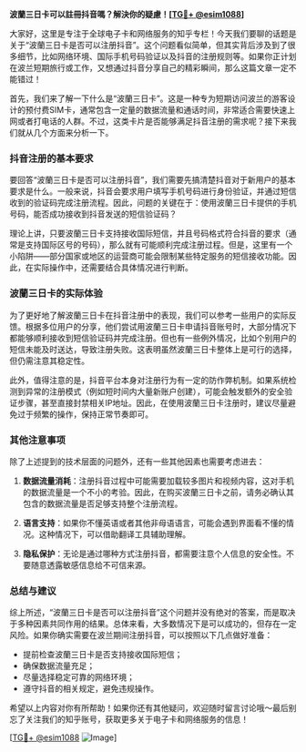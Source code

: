 **波蘭三日卡可以註冊抖音嗎？解決你的疑慮！[[TG💪+ @esim1088](https://t.me/s/esim1088)]**

大家好，这里是专注于全球电子卡和网络服务的知乎专栏！今天我们要聊的话题是关于“波蘭三日卡是否可以注册抖音”。这个问题看似简单，但其实背后涉及到了很多细节，比如网络环境、国际手机号码验证以及抖音的注册规则等。如果你正计划在波兰短期旅行或工作，又想通过抖音分享自己的精彩瞬间，那么这篇文章一定不能错过！

首先，我们来了解一下什么是“波蘭三日卡”。这是一种专为短期访问波兰的游客设计的预付费SIM卡，通常包含一定量的数据流量和通话时间，非常适合需要快速上网或者打电话的人群。不过，这类卡片是否能够满足抖音注册的需求呢？接下来我们就从几个方面来分析一下。

### 抖音注册的基本要求

要回答“波蘭三日卡是否可以注册抖音”，我们需要先搞清楚抖音对于新用户的基本要求是什么。一般来说，抖音会要求用户填写手机号码进行身份验证，并通过短信收到的验证码完成注册流程。因此，问题的关键在于：使用波蘭三日卡提供的手机号码，能否成功接收到抖音发送的短信验证码？

理论上讲，只要波蘭三日卡支持接收国际短信，并且号码格式符合抖音的要求（通常是支持国际区号的号码），那么就有可能顺利完成注册过程。但是，这里有一个小陷阱——部分国家或地区的运营商可能会限制某些特定服务的短信接收功能。因此，在实际操作中，还需要结合具体情况进行判断。

### 波蘭三日卡的实际体验

为了更好地了解波蘭三日卡在抖音注册中的表现，我们可以参考一些用户的实际反馈。根据多位用户的分享，他们尝试用波蘭三日卡申请抖音账号时，大部分情况下都能够顺利接收到短信验证码并完成注册。但也有一些例外情况，比如个别用户的短信未能及时送达，导致注册失败。这表明虽然波蘭三日卡整体上是可行的选择，但仍需注意其稳定性。

此外，值得注意的是，抖音平台本身对注册行为有一定的防作弊机制。如果系统检测到异常的注册模式（例如短时间内大量新账户创建），可能会触发额外的安全验证步骤，甚至直接封禁相关IP地址。因此，在使用波蘭三日卡注册时，建议尽量避免过于频繁的操作，保持正常节奏即可。

### 其他注意事项

除了上述提到的技术层面的问题外，还有一些其他因素也需要考虑进去：

1. **数据流量消耗**：注册抖音过程中可能需要加载较多图片和视频内容，这对手机的数据流量是一个不小的考验。因此，在购买波蘭三日卡之前，请务必确认其包含的数据流量是否足够支持整个注册流程。
   
2. **语言支持**：如果你不懂英语或者其他非母语语言，可能会遇到界面看不懂的情况。这种情况下，可以借助翻译工具辅助理解。

3. **隐私保护**：无论是通过哪种方式注册抖音，都需要注意个人信息的安全性。不要随意透露敏感信息给不可信来源。

### 总结与建议

综上所述，“波蘭三日卡是否可以注册抖音”这个问题并没有绝对的答案，而是取决于多种因素共同作用的结果。总体来看，大多数情况下是可以成功的，但存在一定风险。如果你确实需要在波兰期间注册抖音，可以按照以下几点做好准备：
- 提前检查波蘭三日卡是否支持接收国际短信；
- 确保数据流量充足；
- 尽量选择稳定可靠的网络环境；
- 遵守抖音的相关规定，避免违规操作。

希望以上内容对你有所帮助！如果你还有其他疑问，欢迎随时留言讨论哦～最后别忘了关注我们的知乎账号，获取更多关于电子卡和网络服务的信息！

[[TG💪+ @esim1088](https://t.me/s/esim1088) ![Image](https://i.postimg.cc/4NQfJmqS/Snipaste-2025-05-13-00-14-12.png)]